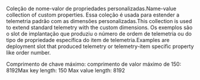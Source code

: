 <span data-ttu-id="0a093-101">Coleção de nome-valor de propriedades personalizadas.</span><span class="sxs-lookup"><span data-stu-id="0a093-101">Name-value collection of custom properties.</span></span> <span data-ttu-id="0a093-102">Essa coleção é usada para estender a telemetria padrão com as dimensões personalizadas.</span><span class="sxs-lookup"><span data-stu-id="0a093-102">This collection is used to extend standard telemetry with the custom dimensions.</span></span> <span data-ttu-id="0a093-103">Os exemplos são o slot de implantação que produziu o número de ordem de telemetria ou do tipo de propriedade específica do item de telemetria.</span><span class="sxs-lookup"><span data-stu-id="0a093-103">Examples are deployment slot that produced telemetry or telemetry-item specific property like order number.</span></span> 

<span data-ttu-id="0a093-104">Comprimento de chave máximo: comprimento de valor máximo de 150: 8192</span><span class="sxs-lookup"><span data-stu-id="0a093-104">Max key length: 150 Max value length: 8192</span></span>
